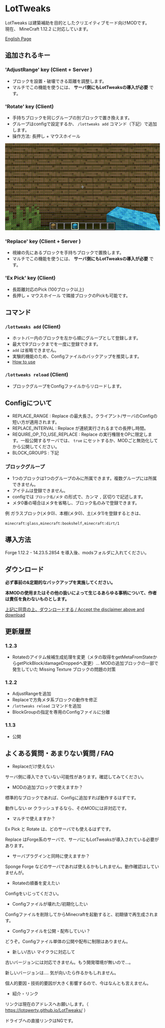 # LotTweaks

LotTweaks は建築補助を目的としたクリエイティブモード向けMODです。<br>
現在、 MineCraft 1.12.2 に対応しています。

[English Page](en/)

## 追加されるキー

### 'AdjustRange' key (Client + **Server** )

- ブロックを設置・破壊できる距離を調整します。
- マルチでこの機能を使うには、 **サーバ側にもLotTweaksの導入が必要** です。

### 'Rotate' key (Client)

- 手持ちブロックを同じグループの別ブロックで置き換えます。
- グループはconfigで設定するか、 `/lottweaks add` コマンド（下記）で追加します。
- 操作方法: 長押し + マウスホイール

![](rotate.gif)

### 'Replace' key (Client + **Server** )

- 視線の先にあるブロックを手持ちブロックで置換します。
- マルチでこの機能を使うには、 **サーバ側にもLotTweaksの導入が必要** です。

### 'Ex Pick' key (Client)

- 長距離対応のPick (100ブロック以上)
- 長押し + マウスホイール で隣接ブロックのPickも可能です。

## コマンド

### `/lottweaks add` (Client)

- ホットバー内のブロックを左から順にグループとして登録します。
- 最大で9ブロックまでを一度に登録できます。
- `add` は省略できません。
- 実験的機能のため、Configファイルのバックアップを推奨します。
- [How to use](https://twitter.com/LOTqwerty/status/1312584389675552768)

### `/lottweaks reload` (Client)

- ブロックグループをConfigファイルからリロードします。

## Configについて

- REPLACE_RANGE : Replace の最大長さ。クライアント/サーバのConfigの短い方が適用されます。
- REPLACE_INTERVAL : Replace が連続実行されるまでの長押し時間。
- REQUIRE_OP_TO_USE_REPLACE : Replace の実行権限をOPに限定します。一般公開するサーバでは、 `true` にセットするか、MODごと無効化してから公開してください。 
- BLOCK_GROUPS : 下記

### ブロックグループ

- 1つのブロックは1つのグループのみに所属できます。複数グループには所属できません。
- アイテムは登録できません。
- configでは `ブロック名/メタ` の形式で、カンマ `,` 区切りで記述します。
- メタ0番の場合はメタを省略し、ブロック名のみで登録できます。

例 ガラスブロック(メタ0)、本棚(メタ0)、土(メタ1)を登録するときは、

`minecraft:glass,minecraft:bookshelf,minecraft:dirt/1`

## 導入方法

Forge 1.12.2 - 14.23.5.2854 を導入後、modsフォルダに入れてください。

## ダウンロード

**必ず事前の&定期的なバックアップを実施してください。**

**本MODの使用またはその他の扱いによって生じるあらゆる事柄について、作者は責任を負わないものとします。**

[上記に同意の上、ダウンロードする / Accept the disclaimer above and download](https://drive.google.com/drive/folders/15P4FLZgDrP7vwP9E47XhJRwj71IVASuc)

## 更新履歴

### 1.2.3

- Rotateのアイテム候補生成処理を変更（メタの取得をgetMetaFromStateからgetPickBlock/damageDroppedへ変更）... MODの追加ブロックの一部で発生していた Missing Texture ブロックの問題の対策

### 1.2.2

- AdjustRangeを追加
- Replaceで方角メタ系ブロックの動作を修正
- `/lottweaks reload` コマンドを追加
- BlockGroupの指定を専用のConfigファイルに分離

### 1.1.3

- 公開

## よくある質問・あまりない質問 / FAQ

- Replaceだけ使えない

サーバ側に導入できていない可能性があります。確認してみてください。

- MODの追加ブロックで使えますか？

標準的なブロックであれば、Configに追加すれば動作するはずです。

動作しない or クラッシュするなら、そのMODには非対応です。

- マルチで使えますか？

Ex Pick と Rotate は、どのサーバでも使えるはずです。

Replace はForge系のサーバで、サーバにもLotTweaksが導入されている必要があります。

- サーバプラグインと同時に使えますか？

Sponge Forge などのサーバであれば使えるかもしれません。動作確認はしていませんが。

- Rotateの順番を変えたい

Configをいじってください。

- Configファイルが壊れた/初期化したい

Configファイルを削除してからMinecraftを起動すると、初期値で再生成されます。

- Configファイルを公開・配布していい？

どうぞ。Configファイル単体の公開や配布に制限はありません。

- 新しい/古い マイクラに対応して

古いバージョンには対応できません。もう開発環境が無いので...。

新しいバージョンは.... 気が向いたら作るかもしれません。

個人的要因・技術的要因が大きく影響するので、今はなんとも言えません。

- 紹介・リンク

リンクは現在のアドレスへお願いします。（ https://lotqwerty.github.io/LotTweaks/ ）

ドライブへの直接リンクはNGです。
